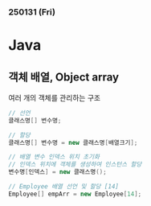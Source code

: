 ### 250131 (Fri)

# Java

## 객체 배열, Object array

여러 개의 객체를 관리하는 구조

```java
// 선언
클래스명[] 변수명;

// 할당 
클래스명[] 변수명 = new 클래스명[배열크기];

// 배열 변수 인덱스 위치 초기화
// 인덱스 위치에 객체를 생성하여 인스턴스 할당
변수명[인덱스] = new 클래스명();
```

```java
// Employee 배열 선언 및 할당 [14]
Employee[] empArr = new Employee[14];
```